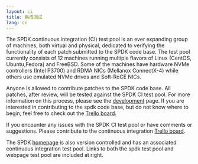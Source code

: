 ```yaml
---
layout: ci
title: 集成测试
lang: cn
---
```


The SPDK continuous integration (CI) test pool is an ever expanding group of machines, both virtual and physical, dedicated to verifying the functionality of each patch submitted to the SPDK code base. The test pool currently consists of 12 machines running multiple flavors of Linux (CentOS, Ubuntu,Fedora) and FreeBSD. Some of the machines have hardware NVMe controllers (Intel P3700) and RDMA NICs (Mellanox ConnectX-4) while others use emulated NVMe drives and Soft-RoCE NICs.

Anyone is allowed to contribute patches to the SPDK code base. All patches, after review, will be tested against the SPDK CI test pool. For more information on this process, please see the [development](http://www.spdk.io/development/) page. If you are interested in contributing to the spdk code base, but do not know where to begin, feel free to check out the [Trello board](http://www.spdk.io/development/).

If you encounter any issues with the SPDK CI test pool or have comments or suggestions. Please contribute to the continuous integration [Trello board](https://trello.com/b/3DvD85zi/continuous-integration).

The SPDK [homepage](http://www.spdk.io/) is also version controlled and has an associated continuous integration test pool. Links to both the spdk test pool and webpage test pool are included at right.